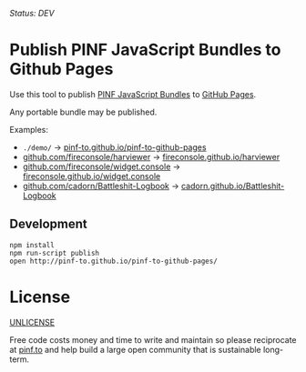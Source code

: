 *Status: DEV*

Publish PINF JavaScript Bundles to Github Pages
===============================================

Use this tool to publish [PINF JavaScript Bundles](https://github.com/pinf/pinf-loader-js) to [GitHub Pages](https://pages.github.com/).

Any portable bundle may be published.

Examples:

  * `./demo/` -> [pinf-to.github.io/pinf-to-github-pages](http://pinf-to.github.io/pinf-to-github-pages/)
  * [github.com/fireconsole/harviewer](https://github.com/fireconsole/harviewer) -> [fireconsole.github.io/harviewer](http://fireconsole.github.io/harviewer/)
  * [github.com/fireconsole/widget.console](https://github.com/fireconsole/widget.console) -> [fireconsole.github.io/widget.console](http://fireconsole.github.io/widget.console/)
  * [github.com/cadorn/Battleshit-Logbook](https://github.com/cadorn/Battleshit-Logbook) -> [cadorn.github.io/Battleshit-Logbook](https://cadorn.github.io/Battleshit-Logbook/)


Development
-----------

	npm install
	npm run-script publish
	open http://pinf-to.github.io/pinf-to-github-pages/


License
=======

[UNLICENSE](http://unlicense.org/)

Free code costs money and time to write and maintain so please reciprocate at [pinf.to](http://pinf.to/) and help build a large open community that is sustainable long-term.
